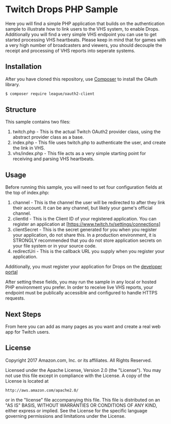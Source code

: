 # Twitch Drops PHP Sample
Here you will find a simple PHP application that builds on the authentication sample to illustrate how to link users to the VHS system, to enable Drops.  Additionally you will find a very simple VHS endpoint you can use to get started processing VHS heartbeats.  Please keep in mind that for games with a very high number of broadcasters and viewers, you should decouple the receipt and processing of VHS reports into seperate systems.  

## Installation
After you have cloned this repository, use [Composer](https://getcomposer.org/) to install the OAuth library.

```sh
$ composer require league/oauth2-client
```

## Structure
This sample contains two files:

1. twitch.php - This is the actual Twitch OAuth2 provider class, using the abstract provider class as a base.
2. index.php - This file uses twitch.php to authenticate the user, and create the link in VHS.
3. vhs/index.php - This file acts as a very simple starting point for receiving and parsing VHS heartbeats.

## Usage
Before running this sample, you will need to set four configuration fields at the top of index.php:

1. channel - This is the channel the user will be redirected to after they link their account. It can be any channel, but likely your game's official channel.
2. clientId - This is the Client ID of your registered application.  You can register an application at [https://www.twitch.tv/settings/connections]
3. clientSecret - This is the secret generated for you when you register your application, do not share this. In a production environment, it is STRONGLY recommended that you do not store application secrets on your file system or in your source code.
4. redirectUri - This is the callback URL you supply when you register your application.

Additionally, you must register your application for Drops on the [developer portal](https://devportal.twitch.tv/)

After setting these fields, you may run the sample in any local or hosted PHP environment you prefer.  In order to receive live VHS reports, your endpoint must be publically accessible and configured to handle HTTPS requests.

## Next Steps
From here you can add as many pages as you want and create a real web app for Twitch users.

## License

Copyright 2017 Amazon.com, Inc. or its affiliates. All Rights Reserved.

Licensed under the Apache License, Version 2.0 (the "License"). You may not use this file except in compliance with the License. A copy of the License is located at

    http://aws.amazon.com/apache2.0/

or in the "license" file accompanying this file. This file is distributed on an "AS IS" BASIS, WITHOUT WARRANTIES OR CONDITIONS OF ANY KIND, either express or implied. See the License for the specific language governing permissions and limitations under the License. 